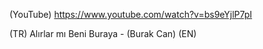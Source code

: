(YouTube) https://www.youtube.com/watch?v=bs9eYjlP7pI

(TR) Alırlar mı Beni Buraya - (Burak Can)
(EN)
